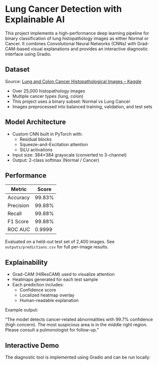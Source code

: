 # Lung Cancer Detection with Explainable AI

This project implements a high-performance deep learning pipeline for binary classification of lung histopathology images as either Normal or Cancer. It combines Convolutional Neural Networks (CNNs) with Grad-CAM-based visual explanations and provides an interactive diagnostic interface using Gradio.

## Dataset

Source: [Lung and Colon Cancer Histopathological Images – Kaggle](https://www.kaggle.com/datasets/andrewmvd/lung-and-colon-cancer-histopathological-images)

- Over 25,000 histopathology images
- Multiple cancer types (lung, colon)
- This project uses a binary subset: Normal vs Lung Cancer
- Images preprocessed into balanced training, validation, and test sets

## Model Architecture

- Custom CNN built in PyTorch with:
  - Residual blocks
  - Squeeze-and-Excitation attention
  - SiLU activations
- Input size: 384×384 grayscale (converted to 3-channel)
- Output: 2-class softmax (Normal / Cancer)

## Performance

| Metric        | Score     |
|---------------|-----------|
| Accuracy      | 99.83%    |
| Precision     | 99.88%    |
| Recall        | 99.88%    |
| F1 Score      | 99.88%    |
| ROC AUC       | 0.9999    |

Evaluated on a held-out test set of 2,400 images. See `outputs/predictions.csv` for full per-image results.

## Explainability

- Grad-CAM (HiResCAM) used to visualize attention
- Heatmaps generated for each test sample
- Each prediction includes:
  - Confidence score
  - Localized heatmap overlay
  - Human-readable explanation

Example output:

“The model detects cancer-related abnormalities with 99.7% confidence (high concern). The most suspicious area is in the middle right region. Please consult a pulmonologist for follow-up.”

## Interactive Demo

The diagnostic tool is implemented using Gradio and can be run locally:
